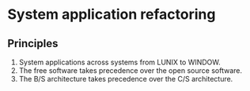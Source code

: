 # System application refactoring

## Principles

1. System applications across systems from LUNIX to WINDOW.
2. The free software takes precedence over the open source software.
3. The B/S architecture takes precedence over the C/S architecture.
